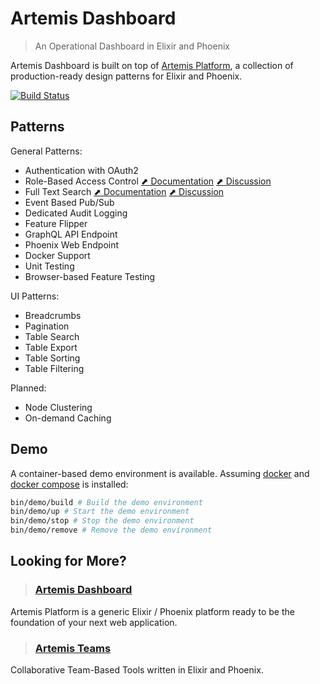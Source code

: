 # Artemis Dashboard

> An Operational Dashboard in Elixir and Phoenix

Artemis Dashboard is built on top of [Artemis Platform](https://github.com/artemis-platform/artemis_platform), a collection of production-ready design patterns for Elixir and Phoenix.

[![Build Status](https://travis-ci.com/artemis-platform/artemis_dashboard.svg?branch=master)](https://travis-ci.com/artemis-platform/artemis_dashboard)

## Patterns

General Patterns:

- Authentication with OAuth2
- Role-Based Access Control [⬈ Documentation](https://github.com/artemis-platform/artemis_platform/wiki/Role-Based-Access-Control) [⬈ Discussion](https://github.com/artemis-platform/artemis_platform/issues/12)
- Full Text Search [⬈ Documentation](https://github.com/artemis-platform/artemis_platform/wiki/Full-Text-Search) [⬈ Discussion](https://github.com/artemis-platform/artemis_platform/issues/13)
- Event Based Pub/Sub
- Dedicated Audit Logging
- Feature Flipper
- GraphQL API Endpoint
- Phoenix Web Endpoint
- Docker Support
- Unit Testing
- Browser-based Feature Testing

UI Patterns:

- Breadcrumbs
- Pagination
- Table Search
- Table Export
- Table Sorting
- Table Filtering

Planned:

- Node Clustering
- On-demand Caching

## Demo

A container-based demo environment is available. Assuming [docker](https://www.docker.com/) and [docker compose](https://docs.docker.com/compose/) is installed:

```bash
bin/demo/build # Build the demo environment
bin/demo/up # Start the demo environment
bin/demo/stop # Stop the demo environment
bin/demo/remove # Remove the demo environment
```

## Looking for More?

> ### [Artemis Dashboard](https://github.com/artemis-platform/artemis_dashboard)

Artemis Platform is a generic Elixir / Phoenix platform ready to be the foundation of your next web application.

> ### [Artemis Teams](https://github.com/artemis-platform/artemis_teams)

Collaborative Team-Based Tools written in Elixir and Phoenix.
